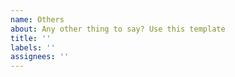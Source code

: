 ```yaml
---
name: Others
about: Any other thing to say? Use this template
title: ''
labels: ''
assignees: ''
---
```

